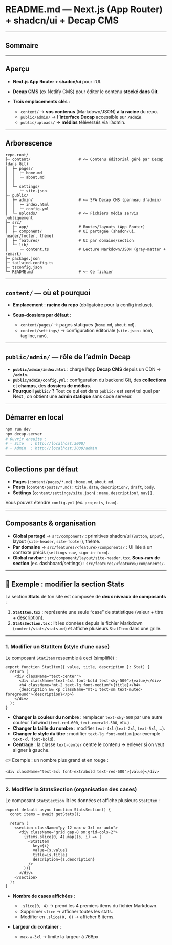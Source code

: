 # README.md — Next.js (App Router) + shadcn/ui + Decap CMS

---

## Sommaire

---

## Aperçu

* **Next.js App Router + shadcn/ui** pour l’UI.
* **Decap CMS** (ex Netlify CMS) pour éditer le contenu **stocké dans Git**.
* **Trois emplacements clés** :

  * `content/` → **vos contenus** (Markdown/JSON) **à la racine** du repo.
  * `public/admin/` → **l’interface Decap** accessible sur **`/admin`**.
  * `public/uploads/` → **médias** téléversés via l’admin.

---

## Arborescence

```
repo-root/
├─ content/                     # <— Contenu éditorial géré par Decap (dans Git)
│  ├─ pages/
│  │  ├─ home.md
│  │  └─ about.md
│  │  
│  └─ settings/
│     └─ site.json
├─ public/
│  ├─ admin/                    # <— SPA Decap CMS (panneau d’admin)
│  │  ├─ index.html
│  │  └─ config.yml
│  └─ uploads/                  # <— Fichiers média servis publiquement
├─ src/
│  ├─ app/                      # Routes/layouts (App Router)
│  ├─ component/                # UI partagée (shadcn/ui, header/footer, thème)
│  ├─ features/                 # UI par domaine/section
│  └─ lib/
│     └─ content.ts             # Lecture Markdown/JSON (gray-matter + remark)
├─ package.json
├─ tailwind.config.ts
├─ tsconfig.json
└─ README.md                    # <— Ce fichier
```

---

## `content/` — où et pourquoi

* **Emplacement** : **racine du repo** (obligatoire pour la config incluse).
 

* **Sous-dossiers par défaut** :

  * `content/pages/` → pages statiques (`home.md`, `about.md`).
  * `content/settings/` → configuration éditoriale (`site.json` : nom, tagline, nav).

---

## `public/admin/` — rôle de l’admin Decap

* **`public/admin/index.html`** : charge l’app **Decap CMS** depuis un CDN → **`/admin`**.
* **`public/admin/config.yml`** : configuration du backend Git, des **collections** et **champs**, des **dossiers de médias**.
* **Pourquo i `public/` ?** Tout ce qui est dans `public/` est servi tel quel par Next ; on obtient une **admin statique** sans code serveur.

---


## Démarrer en local

```bash
npm run dev
npx decap-server
# Ouvrir ensuite :
# - Site   : http://localhost:3000/
# - Admin  : http://localhost:3000/admin
```


---

## Collections par défaut

* **Pages** (`content/pages/*.md`) : `home.md`, `about.md`.
* **Posts** (`content/posts/*.md`) : `title`, `date`, `description?`, `draft`, `body`.
* **Settings** (`content/settings/site.json`) : `name`, `description?`, `nav[]`.

Vous pouvez étendre `config.yml` (ex. `projects`, `team`).

---

## Composants & organisation

* **Global partagé** → `src/component/` : primitives shadcn/ui (`Button`, `Input`), layout (`site-header`, `site-footer`), thème.
* **Par domaine** → `src/features/<feature>/components/` : UI liée à un contexte précis (`settings-nav`, `sign-in-form`).
* **Global navbar** : `src/component/layout/site-header.tsx`.
  **Sous-nav de section** (ex. dashboard/settings) : `src/features/<feature>/components/`.

---


## 📝 Exemple : modifier la section **Stats**

La section **Stats** de ton site est composée de **deux niveaux de composants** :

1. **`StatItem.tsx`** : représente une seule “case” de statistique (valeur + titre + description).
2. **`StatsSection.tsx`** : lit les données depuis le fichier Markdown (`content/stats/stats.md`) et affiche plusieurs `StatItem` dans une grille.

---

### 1. Modifier un **StatItem** (style d’une case)

Le composant `StatItem` ressemble à ceci (simplifié) :

```tsx
export function StatItem({ value, title, description }: Stat) {
  return (
    <div className="text-center">
      <div className="text-4xl font-bold text-sky-500">{value}</div>
      <h4 className="mt-2 text-lg font-medium">{title}</h4>
      {description && <p className="mt-1 text-sm text-muted-foreground">{description}</p>}
    </div>
  );
}
```

* **Changer la couleur du nombre** : remplacer `text-sky-500` par une autre couleur Tailwind (`text-red-600`, `text-emerald-500`, etc.).
* **Changer la taille du nombre** : modifier `text-4xl` (`text-2xl`, `text-5xl`, …).
* **Changer le style du titre** : modifier `text-lg font-medium` (par exemple `text-xl font-bold`).
* **Centrage** : la classe `text-center` centre le contenu → enlever si on veut aligner à gauche.

👉 Exemple : un nombre plus grand et en rouge :

```tsx
<div className="text-5xl font-extrabold text-red-600">{value}</div>
```

---

### 2. Modifier la **StatsSection** (organisation des cases)

Le composant `StatsSection` lit les données et affiche plusieurs `StatItem` :

```tsx
export default async function StatsSection() {
  const items = await getStats();

  return (
    <section className="py-12 max-w-3xl mx-auto">
      <div className="grid gap-8 sm:grid-cols-2">
        {items.slice(0, 4).map((s, i) => (
          <StatItem
            key={i}
            value={s.value}
            title={s.title}
            description={s.description}
          />
        ))}
      </div>
    </section>
  );
}
```

* **Nombre de cases affichées** :

  * `.slice(0, 4)` → prend les 4 premiers items du fichier Markdown.
  * Supprimer `slice` → afficher toutes les stats.
  * Modifier en `.slice(0, 6)` → afficher 6 items.

* **Largeur du container** :

  * `max-w-3xl` → limite la largeur à 768px.





